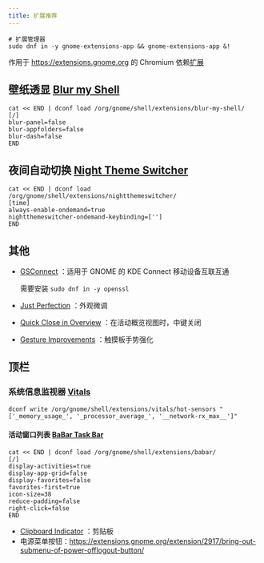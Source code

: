 ```yaml
---
title: 扩展推荐
---
```


```shell
# 扩展管理器
sudo dnf in -y gnome-extensions-app && gnome-extensions-app &!
```

作用于  https://extensions.gnome.org 的 Chromium 依赖[扩展](https://chrome.google.com/webstore/detail/gnome-shell-integration/gphhapmejobijbbhgpjhcjognlahblep)

## 壁纸透显 [Blur my Shell](https://extensions.gnome.org/extension/3193/blur-my-shell/)

```shell
cat << END | dconf load /org/gnome/shell/extensions/blur-my-shell/
[/]
blur-panel=false
blur-appfolders=false
blur-dash=false
END
```

## 夜间自动切换 [Night Theme Switcher](https://extensions.gnome.org/extension/2236/night-theme-switcher/)

```shell
cat << END | dconf load /org/gnome/shell/extensions/nightthemeswitcher/
[time]
always-enable-ondemand=true
nightthemeswitcher-ondemand-keybinding=['']
END
```

## 其他

- [GSConnect](https://extensions.gnome.org/extension/1319/gsconnect/)
  ：适用于 GNOME 的 KDE Connect 移动设备互联互通

  需要安装 `sudo dnf in -y openssl`

- [Just Perfection](https://extensions.gnome.org/extension/3843/just-perfection/)
  ：外观微调
- [Quick Close in Overview](https://extensions.gnome.org/extension/352/middle-click-to-close-in-overview/)
  ：在活动概览视图时，中键关闭
- [Gesture Improvements](https://extensions.gnome.org/extension/4245/gesture-improvements/)
  ：触摸板手势强化

## 顶栏

### 系统信息监视器 [Vitals](https://extensions.gnome.org/extension/1460/vitals/)

    dconf write /org/gnome/shell/extensions/vitals/hot-sensors "['_memory_usage_', '_processor_average_', '__network-rx_max__']"

#### 活动窗口列表 [BaBar Task Bar](https://extensions.gnome.org/extension/4000/babar/)

```shell
cat << END | dconf load /org/gnome/shell/extensions/babar/
[/]
display-activities=true
display-app-grid=false
display-favorites=false
favorites-first=true
icon-size=38
reduce-padding=false
right-click=false
END
```

- [Clipboard Indicator](https://extensions.gnome.org/extension/779/clipboard-indicator/)
  ：剪贴板
- 电源菜单按钮：https://extensions.gnome.org/extension/2917/bring-out-submenu-of-power-offlogout-button/

<!--
todo:
https://extensions.gnome.org/extension/2594/always-indicator/
https://extensions.gnome.org/extension/3952/workspace-indicator/
https://extensions.gnome.org/extension/1401/bluetooth-quick-connect/
https://extensions.gnome.org/extension/3733/tiling-assistant/
 -->
